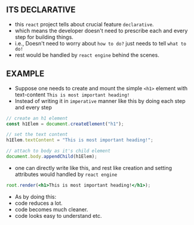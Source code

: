 ## **ITS DECLARATIVE**

- this `react` project tells about crucial feature `declarative`.
- which means the developer doesn't need to prescribe each and every step for building things.
- i.e., Doesn't need to worry about `how to do?` just needs to tell `what to do!`
- rest would be handled by `react engine` behind the scenes.

## **EXAMPLE**

- Suppose one needs to create and mount the simple `<h1>` element with text-content `This is most important heading!`
- Instead of writing it in `imperative` manner like this by doing each step and every step

```js
// create an h1 element
const h1Elem = document.createElement("h1");

// set the text content
h1Elem.textContent = "This is most important heading!";

// attach to body as it's child element
document.body.appendChild(h1Elem);
```

- one can directly write like this, and rest like creation and setting attributes would handled by `react engine`

```jsx
root.render(<h1>This is most important heading!</h1>);
```

- As by doing this:
- code reduces a lot.
- code becomes much cleaner.
- code looks easy to understand etc.
